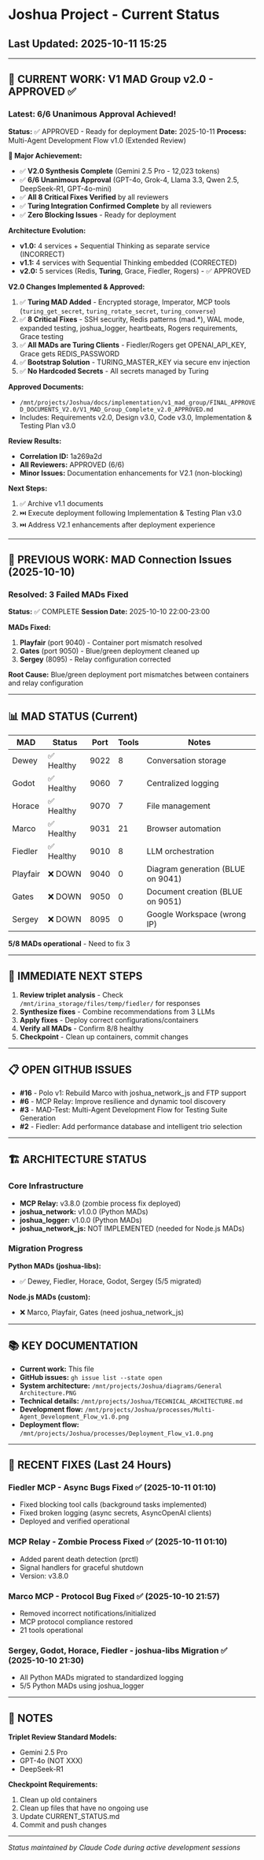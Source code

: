 # Joshua Project - Current Status

## Last Updated: 2025-10-11 15:25

---

## 🚧 CURRENT WORK: V1 MAD Group v2.0 - APPROVED ✅

### Latest: 6/6 Unanimous Approval Achieved!
**Status:** ✅ APPROVED - Ready for deployment
**Date:** 2025-10-11
**Process:** Multi-Agent Development Flow v1.0 (Extended Review)

**🎉 Major Achievement:**
- ✅ **V2.0 Synthesis Complete** (Gemini 2.5 Pro - 12,023 tokens)
- ✅ **6/6 Unanimous Approval** (GPT-4o, Grok-4, Llama 3.3, Qwen 2.5, DeepSeek-R1, GPT-4o-mini)
- ✅ **All 8 Critical Fixes Verified** by all reviewers
- ✅ **Turing Integration Confirmed Complete** by all reviewers
- ✅ **Zero Blocking Issues** - Ready for deployment

**Architecture Evolution:**
- **v1.0:** 4 services + Sequential Thinking as separate service (INCORRECT)
- **v1.1:** 4 services with Sequential Thinking embedded (CORRECTED)
- **v2.0:** 5 services (Redis, **Turing**, Grace, Fiedler, Rogers) - ✅ APPROVED

**V2.0 Changes Implemented & Approved:**
1. ✅ **Turing MAD Added** - Encrypted storage, Imperator, MCP tools (`turing_get_secret`, `turing_rotate_secret`, `turing_converse`)
2. ✅ **8 Critical Fixes** - SSH security, Redis patterns (mad.*), WAL mode, expanded testing, joshua_logger, heartbeats, Rogers requirements, Grace testing
3. ✅ **All MADs are Turing Clients** - Fiedler/Rogers get OPENAI_API_KEY, Grace gets REDIS_PASSWORD
4. ✅ **Bootstrap Solution** - TURING_MASTER_KEY via secure env injection
5. ✅ **No Hardcoded Secrets** - All secrets managed by Turing

**Approved Documents:**
- `/mnt/projects/Joshua/docs/implementation/v1_mad_group/FINAL_APPROVED_DOCUMENTS_V2.0/V1_MAD_Group_Complete_v2.0_APPROVED.md`
- Includes: Requirements v2.0, Design v3.0, Code v3.0, Implementation & Testing Plan v3.0

**Review Results:**
- **Correlation ID:** 1a269a2d
- **All Reviewers:** APPROVED (6/6)
- **Minor Issues:** Documentation enhancements for V2.1 (non-blocking)

**Next Steps:**
1. ✅ Archive v1.1 documents
2. ⏭️ Execute deployment following Implementation & Testing Plan v3.0
3. ⏭️ Address V2.1 enhancements after deployment experience

---

## 🔧 PREVIOUS WORK: MAD Connection Issues (2025-10-10)

### Resolved: 3 Failed MADs Fixed
**Status:** ✅ COMPLETE
**Session Date:** 2025-10-10 22:00-23:00

**MADs Fixed:**
1. **Playfair** (port 9040) - Container port mismatch resolved
2. **Gates** (port 9050) - Blue/green deployment cleaned up
3. **Sergey** (8095) - Relay configuration corrected

**Root Cause:** Blue/green deployment port mismatches between containers and relay configuration

---

## 📊 MAD STATUS (Current)

| MAD | Status | Port | Tools | Notes |
|-----|--------|------|-------|-------|
| Dewey | ✅ Healthy | 9022 | 8 | Conversation storage |
| Godot | ✅ Healthy | 9060 | 7 | Centralized logging |
| Horace | ✅ Healthy | 9070 | 7 | File management |
| Marco | ✅ Healthy | 9031 | 21 | Browser automation |
| Fiedler | ✅ Healthy | 9010 | 8 | LLM orchestration |
| Playfair | ❌ DOWN | 9040 | 0 | Diagram generation (BLUE on 9041) |
| Gates | ❌ DOWN | 9050 | 0 | Document creation (BLUE on 9051) |
| Sergey | ❌ DOWN | 8095 | 0 | Google Workspace (wrong IP) |

**5/8 MADs operational** - Need to fix 3

---

## 🎯 IMMEDIATE NEXT STEPS

1. **Review triplet analysis** - Check `/mnt/irina_storage/files/temp/fiedler/` for responses
2. **Synthesize fixes** - Combine recommendations from 3 LLMs
3. **Apply fixes** - Deploy correct configurations/containers
4. **Verify all MADs** - Confirm 8/8 healthy
5. **Checkpoint** - Clean up containers, commit changes

---

## 📋 OPEN GITHUB ISSUES

- **#16** - Polo v1: Rebuild Marco with joshua_network_js and FTP support
- **#6** - MCP Relay: Improve resilience and dynamic tool discovery
- **#3** - MAD-Test: Multi-Agent Development Flow for Testing Suite Generation
- **#2** - Fiedler: Add performance database and intelligent trio selection

---

## 🏗️ ARCHITECTURE STATUS

### Core Infrastructure
- **MCP Relay:** v3.8.0 (zombie process fix deployed)
- **joshua_network:** v1.0.0 (Python MADs)
- **joshua_logger:** v1.0.0 (Python MADs)
- **joshua_network_js:** NOT IMPLEMENTED (needed for Node.js MADs)

### Migration Progress
**Python MADs (joshua-libs):**
- ✅ Dewey, Fiedler, Horace, Godot, Sergey (5/5 migrated)

**Node.js MADs (custom):**
- ❌ Marco, Playfair, Gates (need joshua_network_js)

---

## 📚 KEY DOCUMENTATION

- **Current work:** This file
- **GitHub issues:** `gh issue list --state open`
- **System architecture:** `/mnt/projects/Joshua/diagrams/General Architecture.PNG`
- **Technical details:** `/mnt/projects/Joshua/TECHNICAL_ARCHITECTURE.md`
- **Development flow:** `/mnt/projects/Joshua/processes/Multi-Agent_Development_Flow_v1.0.png`
- **Deployment flow:** `/mnt/projects/Joshua/processes/Deployment_Flow_v1.0.png`

---

## 🔧 RECENT FIXES (Last 24 Hours)

### Fiedler MCP - Async Bugs Fixed ✅ (2025-10-11 01:10)
- Fixed blocking tool calls (background tasks implemented)
- Fixed broken logging (async secrets, AsyncOpenAI clients)
- Deployed and verified operational

### MCP Relay - Zombie Process Fixed ✅ (2025-10-11 01:10)
- Added parent death detection (prctl)
- Signal handlers for graceful shutdown
- Version: v3.8.0

### Marco MCP - Protocol Bug Fixed ✅ (2025-10-10 21:57)
- Removed incorrect notifications/initialized
- MCP protocol compliance restored
- 21 tools operational

### Sergey, Godot, Horace, Fiedler - joshua-libs Migration ✅ (2025-10-10 21:30)
- All Python MADs migrated to standardized logging
- 5/5 Python MADs using joshua_logger

---

## 📝 NOTES

**Triplet Review Standard Models:**
- Gemini 2.5 Pro
- GPT-4o (NOT XXX)
- DeepSeek-R1

**Checkpoint Requirements:**
1. Clean up old containers
2. Clean up files that have no ongoing use
3. Update CURRENT_STATUS.md
4. Commit and push changes

---

*Status maintained by Claude Code during active development sessions*

